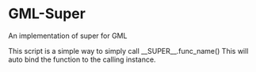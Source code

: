 # GML-__Super__
An implementation of super for GML


This script is a simple way to simply call \_\_SUPER\_\_.func_name() This will auto bind the function to the calling instance.


